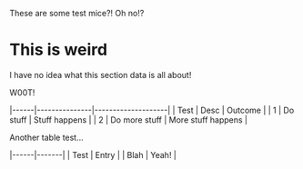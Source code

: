 These are some test mice?! Oh no!?

# This is weird

I have no idea what this section data is all about!

W00T!

|------|---------------|--------------------|
| Test | Desc          | Outcome            |
| 1    | Do stuff      | Stuff happens      |
| 2    | Do more stuff | More stuff happens |

Another table test...

|------|-------|
| Test | Entry |
| Blah | Yeah! |
